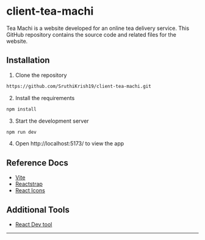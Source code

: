 # client-tea-machi
Tea Machi is a website developed for an online tea delivery service. This GitHub repository contains the source code and related files for the website.

## Installation

1. Clone the repository
```sh
https://github.com/SruthiKrish19/client-tea-machi.git
```
  
2. Install the requirements
```sh
npm install
```

3. Start the development server
```sh
npm run dev
```

4. Open http://localhost:5173/ to view the app

## Reference Docs
- [Vite](https://vitejs.dev/guide/)
- [Reactstrap](https://reactstrap.github.io/)
- [React Icons](https://react-icons.github.io/react-icons/)

## Additional Tools
- [React Dev tool](https://react.dev/learn/react-developer-tools)

---
